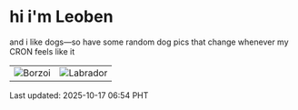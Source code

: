 # hi i'm Leoben

and i like dogs—so have some random dog pics that change whenever my CRON feels like it

|  |  |
|--------|----------|
| ![Borzoi](https://random-dog-vercel.vercel.app/api/random-borzoi?v=1760655292) | ![Labrador](https://random-dog-vercel.vercel.app/api/random-labrador?v=1760655292) |

Last updated: 2025-10-17 06:54 PHT
